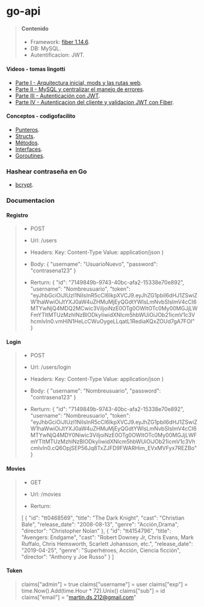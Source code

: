 # go-api

> #### Contenido
>
> - Framework: [fiber 1.14.6](https://docs.gofiber.io/v/1.x/).
> - DB: MySQL.
> - Autentificacion: JWT.

#### Videos - tomas lingotti
- [Parte I - Arquitectura inicial, mods y las rutas web](https://www.youtube.com/watch?v=vQtkgavdxk4).
- [Parte II - MySQL y centralizar el manejo de errores](https://www.youtube.com/watch?v=hhpR825EXAY).
- [Parte III - Autenticación con JWT](https://www.youtube.com/watch?v=LXr1RJaaGhA).
- [Parte IV - Autenticacion del cliente y validacion JWT con Fiber](https://www.youtube.com/watch?v=3Uscn6CNEVU).


#### Conceptos - codigofacilito
- [Punteros](https://www.youtube.com/watch?v=V0cdxZCEzHE).
- [Structs](https://www.youtube.com/watch?v=aBkPQr2VTMc).
- [Métodos](https://www.youtube.com/watch?v=quA5nX8mceY).
- [Interfaces](https://www.youtube.com/watch?v=OeCtHLvf-Eo).
- [Goroutines](https://www.youtube.com/watch?v=rF3VP10S9SM).


### Hashear contraseña en Go
- [bcrypt](https://parzibyte.me/blog/2018/05/31/hasheando-comprobando-contrasenas-golang/).



### Documentacion

#### Registro

>
> - POST
>
> - Url: /users
>
> - Headers:
>   Key: Content-Type 
>   Value: application/json )
>
> - Body:
> {
>	"username": "UsuarioNuevo",
>	"password": "contrasena123"
> }
>
> - Rerturn:
> {
>    "id": "7149849b-9743-40bc-afa2-15338e70e892",
>    "username": "Nombreusuario",
>   "token": "eyJhbGciOiJIUzI1NiIsInR5cCI6IkpXVCJ9.eyJhZG1pbiI6dHJ1ZSwiZW1haWwiOiJtYXJ0aW4uZHMuMjEyQGdtYWlsLmNvbSIsImV4cCI6MTYwNjQ4MDQ2MCwic3ViIjoiNzE0OTg0OWItOTc0My00MGJjLWFmYTItMTUzMzhlNzBlODkyIiwidXNlcm5hbWUiOiJOb21icmV1c3VhcmlvIn0.vmHiN1HeLcCWuOygeLLqatL1RediaKQxZOUd7gA7FOI"
> }
>

#### Login

>
> - POST
>
> - Url: /users/login
>
> - Headers:
>   Key: Content-Type 
>   Value: application/json )
>
> - Body:
> {
>	"username": "Nombreusuario",
>	"password": "contrasena123"
> }
>
> - Rerturn:
> {
>    "id": "7149849b-9743-40bc-afa2-15338e70e892",
>    "username": "Nombreusuario",
>   "token": "eyJhbGciOiJIUzI1NiIsInR5cCI6IkpXVCJ9.eyJhZG1pbiI6dHJ1ZSwiZW1haWwiOiJtYXJ0aW4uZHMuMjEyQGdtYWlsLmNvbSIsImV4cCI6MTYwNjQ4MDY0Niwic3ViIjoiNzE0OTg0OWItOTc0My00MGJjLWFmYTItMTUzMzhlNzBlODkyIiwidXNlcm5hbWUiOiJOb21icmV1c3VhcmlvIn0.cQ6OpjSEP56Jq8TxZJFD9FWARHim_EVxMVFyx7REZBo"
> }
>

#### Movies

>
> - GET
>
> - Url: /movies
>
> - Rerturn:
>
>[
>    {
>        "id": "tt0468569",
>        "title": "The Dark Knight",
>        "cast": "Christian Bale",
>        "release_date": "2008-08-13",
>        "genre": "Acción,Drama",
>        "director": "Christopher Nolan"
>    },
>    {
>        "id": "tt4154796",
>        "title": "Avengers: Endgame",
>        "cast": "Robert Downey Jr, Chris Evans, Mark Ruffalo, Chris Hemsworth, Scarlett Johansson, etc.",
>        "release_date": "2019-04-25",
>        "genre": "Superhéroes, Acción, Ciencia ficción",
>        "director": "Anthony y Joe Russo"
>    }
>]
>



#### Token

>
>
>	claims["admin"] = true
>	claims["username"] = user
>	claims["exp"] = time.Now().Add(time.Hour * 72).Unix()
>	claims["sub"] = id
>	claims["email"] = "martin.ds.212@gmail.com"
>
>
